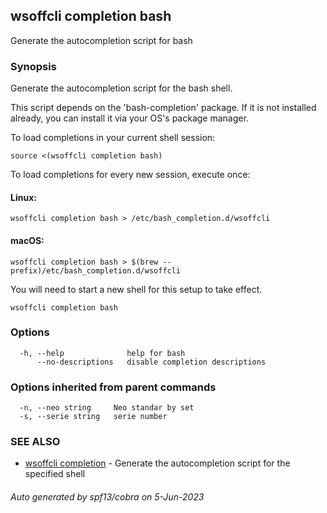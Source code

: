 ## wsoffcli completion bash

Generate the autocompletion script for bash

### Synopsis

Generate the autocompletion script for the bash shell.

This script depends on the 'bash-completion' package.
If it is not installed already, you can install it via your OS's package manager.

To load completions in your current shell session:

	source <(wsoffcli completion bash)

To load completions for every new session, execute once:

#### Linux:

	wsoffcli completion bash > /etc/bash_completion.d/wsoffcli

#### macOS:

	wsoffcli completion bash > $(brew --prefix)/etc/bash_completion.d/wsoffcli

You will need to start a new shell for this setup to take effect.


```
wsoffcli completion bash
```

### Options

```
  -h, --help              help for bash
      --no-descriptions   disable completion descriptions
```

### Options inherited from parent commands

```
  -n, --neo string     Neo standar by set
  -s, --serie string   serie number
```

### SEE ALSO

* [wsoffcli completion](doc/wsoffcli_completion.md)	 - Generate the autocompletion script for the specified shell

###### Auto generated by spf13/cobra on 5-Jun-2023
